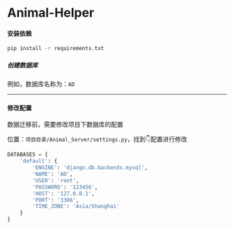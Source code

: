 # Animal-Helper

#### 安装依赖

```bash
pip install -r requirements.txt
```
##### 创建数据库

例如，数据库名称为：`AD`

---

#### 修改配置

数据迁移前，需要修改项目下数据库的配置

位置：`项目目录/Animal_Server/settings.py`，找到👇配置进行修改

```python
DATABASES = {
    'default': {
        'ENGINE': 'django.db.backends.mysql',
        'NAME': 'AD',
        'USER': 'root',
        'PASSWORD': '123456',
        'HOST': '127.0.0.1',
        'PORT': '3306',
        'TIME_ZONE': 'Asia/Shanghai'
    }
}
```
